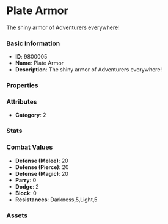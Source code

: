 # Plate Armor

The shiny armor of Adventurers everywhere!

### Basic Information

- **ID**: 9800005
- **Name**: Plate Armor
- **Description**: The shiny armor of Adventurers everywhere!

### Properties


### Attributes

- **Category**: 2

### Stats


### Combat Values

- **Defense (Melee)**: 20
- **Defense (Pierce)**: 20
- **Defense (Magic)**: 20
- **Parry**: 0
- **Dodge**: 2
- **Block**: 0
- **Resistances**: Darkness,5,Light,5

### Assets



